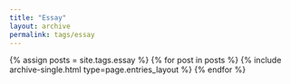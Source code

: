 ```yaml
---
title: "Essay"
layout: archive
permalink: tags/essay
---
```


{% assign posts = site.tags.essay %}
{% for post in posts %} {% include archive-single.html type=page.entries_layout %} {% endfor %}